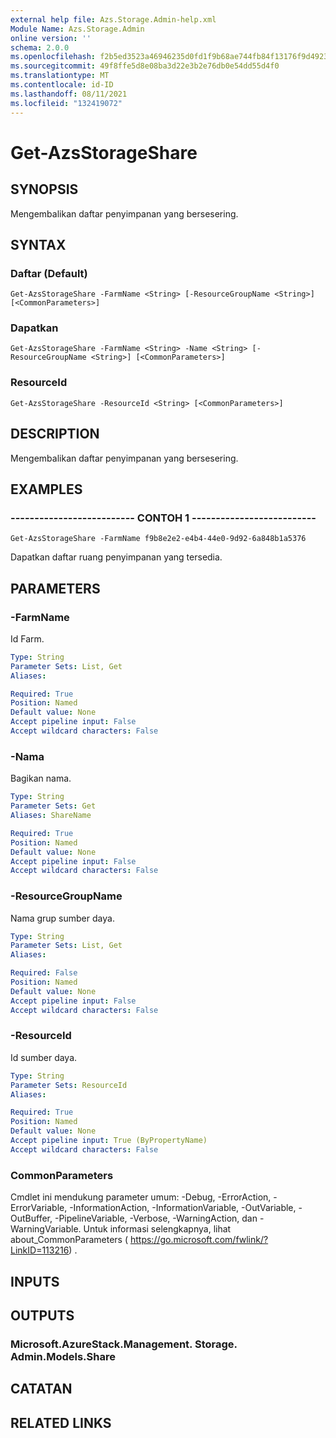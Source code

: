```yaml
---
external help file: Azs.Storage.Admin-help.xml
Module Name: Azs.Storage.Admin
online version: ''
schema: 2.0.0
ms.openlocfilehash: f2b5ed3523a46946235d0fd1f9b68ae744fb84f13176f9d4923c4024143a4d58
ms.sourcegitcommit: 49f8ffe5d8e08ba3d22e3b2e76db0e54dd55d4f0
ms.translationtype: MT
ms.contentlocale: id-ID
ms.lasthandoff: 08/11/2021
ms.locfileid: "132419072"
---
```

# Get-AzsStorageShare

## SYNOPSIS
Mengembalikan daftar penyimpanan yang bersesering.

## SYNTAX

### Daftar (Default)
```
Get-AzsStorageShare -FarmName <String> [-ResourceGroupName <String>] [<CommonParameters>]
```

### Dapatkan
```
Get-AzsStorageShare -FarmName <String> -Name <String> [-ResourceGroupName <String>] [<CommonParameters>]
```

### ResourceId
```
Get-AzsStorageShare -ResourceId <String> [<CommonParameters>]
```

## DESCRIPTION
Mengembalikan daftar penyimpanan yang bersesering.

## EXAMPLES

### -------------------------- CONTOH 1 --------------------------
```
Get-AzsStorageShare -FarmName f9b8e2e2-e4b4-44e0-9d92-6a848b1a5376
```

Dapatkan daftar ruang penyimpanan yang tersedia.

## PARAMETERS

### -FarmName
Id Farm.

```yaml
Type: String
Parameter Sets: List, Get
Aliases: 

Required: True
Position: Named
Default value: None
Accept pipeline input: False
Accept wildcard characters: False
```

### -Nama
Bagikan nama.

```yaml
Type: String
Parameter Sets: Get
Aliases: ShareName

Required: True
Position: Named
Default value: None
Accept pipeline input: False
Accept wildcard characters: False
```

### -ResourceGroupName
Nama grup sumber daya.

```yaml
Type: String
Parameter Sets: List, Get
Aliases: 

Required: False
Position: Named
Default value: None
Accept pipeline input: False
Accept wildcard characters: False
```

### -ResourceId
Id sumber daya.

```yaml
Type: String
Parameter Sets: ResourceId
Aliases: 

Required: True
Position: Named
Default value: None
Accept pipeline input: True (ByPropertyName)
Accept wildcard characters: False
```

### CommonParameters
Cmdlet ini mendukung parameter umum: -Debug, -ErrorAction, -ErrorVariable, -InformationAction, -InformationVariable, -OutVariable, -OutBuffer, -PipelineVariable, -Verbose, -WarningAction, dan -WarningVariable. Untuk informasi selengkapnya, lihat about_CommonParameters ( https://go.microsoft.com/fwlink/?LinkID=113216) .

## INPUTS

## OUTPUTS

### Microsoft.AzureStack.Management. Storage. Admin.Models.Share

## CATATAN

## RELATED LINKS

